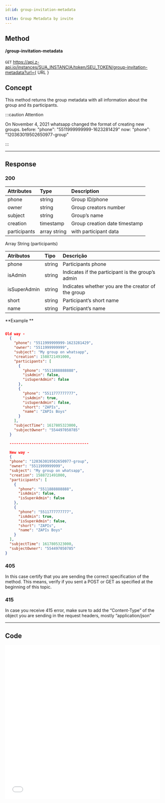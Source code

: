 ```yaml
---
id:id: group-invitation-metadata

title: Group Metadata by invite
---
```


## Method 

#### /group-invitation-metadata

`GET` https://api.z-api.io/instances/SUA_INSTANCIA/token/SEU_TOKEN/group-invitation-metadata?url={ URL }

## Concept

This method returns the group metadata with all information about the group and its participants.

:::caution Attention 

On November 4, 2021 whatsapp changed the format of creating new groups. before: "phone": "5511999999999-1623281429" now: "phone": "120363019502650977-group"

:::

---

## Response

### 200

| Attributes   | Type         | Description                           |
| :----------- | :----------- | :------------------------------------ |
| phone        | string       | Group ID/phone                        |
| owner        | string       | Group creators number                 |
| subject      | string       | Group’s name                          |
| creation     | timestamp    | Group creation date timestamp         |  
| participants | array string | with participant data                 |

Array String (participants)

| Atributos    | Tipo   | Descrição                                         |
| :----------- | :----- | :------------------------------------------------ |
| phone        | string | Participants phone                                |
| isAdmin      | string | Indicates if the participant is the group’s admin |
| isSuperAdmin | string | Indicates whether you are the creator of the group|
| short        | string | Participant’s short name                          |
| name         | string | Participant’s name                                |


**Example **

```json

Old way -
  {
    "phone": "5511999999999-1623281429",
    "owner": "5511999999999",
    "subject": "My group on whatsapp",
    "creation": 1588721491000,
    "participants": [
      {
        "phone": "5511888888888",
        "isAdmin": false,
        "isSuperAdmin": false
      },
      {
        "phone": "5511777777777",
        "isAdmin": true,
        "isSuperAdmin": false,
        "short": "ZAPIs",
        "name": "ZAPIs Boys"
      }
    ],
    "subjectTime": 1617805323000,
    "subjectOwner": "554497050785"
  }

  ------------------------------------

  New way -
  {
  "phone": "120363019502650977-group",
  "owner": "5511999999999",
  "subject": "My group on whatsapp",
  "creation": 1588721491000,
  "participants": [
    {
      "phone": "5511888888888",
      "isAdmin": false,
      "isSuperAdmin": false
    },
    {
      "phone": "5511777777777",
      "isAdmin": true,
      "isSuperAdmin": false,
      "short": "ZAPIs",
      "name": "ZAPIs Boys"
    }
  ],
  "subjectTime": 1617805323000,
  "subjectOwner": "554497050785"
}

```

### 405

In this case certify that you are sending the correct specification of the method. This means, verify if you sent a POST or GET as specified at the beginning of this topic.

### 415

In case you receive 415 error, make sure to add the “Content-Type” of the object you are sending in the request headers, mostly “application/json”

---

## Code

<iframe src="//api.apiembed.com/?source=https://raw.githubusercontent.com/Z-API/z-api-docs/main/json-examples/get-group-invitation-metadata.json&targets=all" frameborder="0" scrolling="no" width="100%" height="500px" seamless></iframe>
